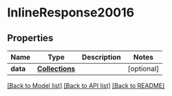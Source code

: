 # InlineResponse20016

## Properties
Name | Type | Description | Notes
------------ | ------------- | ------------- | -------------
**data** | [**Collections**](Collections.md) |  | [optional] 

[[Back to Model list]](../README.md#documentation-for-models) [[Back to API list]](../README.md#documentation-for-api-endpoints) [[Back to README]](../README.md)

